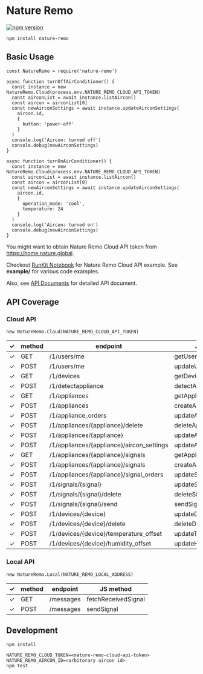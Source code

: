 # Nature Remo

[![npm version](https://badge.fury.io/js/nature-remo.svg)](https://badge.fury.io/js/nature-remo)

```
npm install nature-remo
```

## Basic Usage

```
const NatureRemo = require('nature-remo')

async function turnOffAirConditioner() {
  const instance = new NatureRemo.Cloud(process.env.NATURE_REMO_CLOUD_API_TOKEN)
  const airconList = await instance.listAircon()
  const aircon = airconList[0]
  const newAirconSettings = await instance.updateAirconSettings(
    aircon.id,
    {
      button: 'power-off'
    }
  )
  console.log('Aircon: turned off')
  console.debug(newAirconSettings)
}

async function turnOnAirConditioner() {
  const instance = new NatureRemo.Cloud(process.env.NATURE_REMO_CLOUD_API_TOKEN)
  const airconList = await instance.listAircon()
  const aircon = airconList[0]
  const newAirconSettings = await instance.updateAirconSettings(
    aircon.id,
    {
      operation_mode: 'cool',
      temperature: 24
    }
  )
  console.log('Aircon: turned on')
  console.debug(newAirconSettings)
}
```

You might want to obtain Nature Remo Cloud API token from https://home.nature.global.

Checkout [RunKit Notebook](https://runkit.com/uetchy/nature-remo-cloud-api-nodejs-example) for Nature Remo Cloud API example.
See __example/__ for various code examples.

Also, see [API Documents](https://uetchy.github.io/nature-remo/) for detailed API document.

## API Coverage

### Cloud API

```
new NatureRemo.Cloud(NATURE_REMO_CLOUD_API_TOKEN)
```

| ✓   | method | endpoint                                  | JS method               |
| --- | ------ | ----------------------------------------- | ----------------------- |
| ✓   | GET    | /1/users/me                               | getUser                 |
| ✓   | POST   | /1/users/me                               | updateUser              |
| ✓   | GET    | /1/devices                                | getDevices              |
| ✓   | POST   | /1/detectappliance                        | detectAppliance         |
| ✓   | GET    | /1/appliances                             | getAppliances           |
| ✓   | POST   | /1/appliances                             | createAppliance         |
| ✓   | POST   | /1/appliance_orders                       | updateAppliancesOrder   |
| ✓   | POST   | /1/appliances/{appliance}/delete          | deleteAppliance         |
| ✓   | POST   | /1/appliances/{appliance}                 | updateAppliance         |
| ✓   | POST   | /1/appliances/{appliance}/aircon_settings | updateAirconSettings    |
| ✓   | GET    | /1/appliances/{appliance}/signals         | getApplianceSignals     |
| ✓   | POST   | /1/appliances/{appliance}/signals         | createApplianceSignal   |
| ✓   | POST   | /1/appliances/{appliance}/signal_orders   | updateSignalOrders      |
| ✓   | POST   | /1/signals/{signal}                       | updateSignal            |
| ✓   | POST   | /1/signals/{signal}/delete                | deleteSignal            |
| ✓   | POST   | /1/signals/{signal}/send                  | sendSignal              |
| ✓   | POST   | /1/devices/{device}                       | updateDevice            |
| ✓   | POST   | /1/devices/{device}/delete                | deleteDevice            |
| ✓   | POST   | /1/devices/{device}/temperature_offset    | updateTemperatureOffset |
| ✓   | POST   | /1/devices/{device}/humidity_offset       | updateHumidityOffset    |

### Local API

```
new NatureRemo.Local(NATURE_REMO_LOCAL_ADDRESS)
```

| ✓   | method | endpoint  | JS method           |
| --- | ------ | --------- | ------------------- |
| ✓   | GET    | /messages | fetchReceivedSignal |
| ✓   | POST   | /messages | sendSignal          |

## Development

```
npm install

NATURE_REMO_CLOUD_TOKEN=<nature-remo-cloud-api-token>
NATURE_REMO_AIRCON_ID=<arbitorary aircon id>
npm test
```
